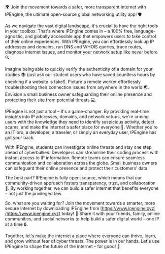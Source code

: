 🌍 Join the movement towards a safer, more transparent internet with IPEngine, the ultimate open-source global networking utility app! 🛡️

As we navigate the vast digital landscape, it's crucial to have the right tools in your toolbox. That's where IPEngine comes in – a 100% free, language-agnostic, and globally accessible app that empowers users to take control of their online experiences. With IPEngine, you can effortlessly look up IP addresses and domains, run DNS and WHOIS queries, trace routes, diagnose internet issues, and monitor your network setup like never before 🔍.

Imagine being able to quickly verify the authenticity of a domain for your studies 📚 (just ask our student users who have saved countless hours by checking if a website is fake!). Picture a remote worker effortlessly troubleshooting their connection issues from anywhere in the world 🌏. Envision a small business owner safeguarding their online presence and protecting their site from potential threats 💻.

IPEngine is not just a tool – it's a game-changer. By providing real-time insights into IP addresses, domains, and network setups, we're arming users with the knowledge they need to identify suspicious activity, detect scams, and make the internet a safer place for everyone 🚀. Whether you're an IT pro, a developer, a traveler, or simply an everyday user, IPEngine has got your back.

With IPEngine, students can investigate online threats and stay one step ahead of cyberbullies. Developers can streamline their coding process with instant access to IP information. Remote teams can ensure seamless communication and collaboration across the globe. Small business owners can safeguard their online presence and protect their customers' data.

The best part? IPEngine is fully open-source, which means that our community-driven approach fosters transparency, trust, and collaboration 🤝. By working together, we can build a safer internet that benefits everyone – not just the privileged few.

So, what are you waiting for? Join the movement towards a smarter, more secure internet by downloading IPEngine from [https://www.ipengine.xyz](https://www.ipengine.xyz) today! 📡 Share it with your friends, family, online communities, and social networks to help build a safer digital world – one IP at a time 🔒.

Together, let's make the internet a place where everyone can thrive, learn, and grow without fear of cyber threats. The power is in our hands. Let's use IPEngine to shape the future of the internet – for good! 🌟